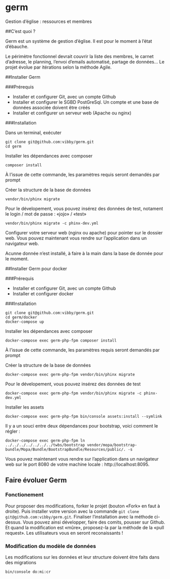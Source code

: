 # germ
Gestion d’église : ressources et membres

##C’est quoi ?

Germ est un système de gestion d’église. Il est pour le moment à l’état d’ébauche.

Le périmètre fonctionnel devrait couvrir la liste des membres, le carnet d’adresse, le planning, l’envoi d’emails automatisé, partage de données… Le projet évolue par itérations selon la méthode Agile.

##Installer Germ

###Prérequis

- Installer et configurer Git, avec un compte Github
- Installer et configurer le SGBD PostGreSql. Un compte et une base de données associée doivent être créés
- Installer et configurer un serveur web (Apache ou nginx)

###Installation

Dans un terminal, exécuter

```
git clone git@github.com:vibby/germ.git
cd germ
```

Installer les dépendances avec composer
```
composer install
```
À l’issue de cette commande, les paramètres requis seront demandés par prompt

Créer la structure de la base de données
```
vendor/bin/phinx migrate
```

Pour le dévelopement, vous pouvez insérez des données de test, notament le login / mot de passe : «jojo» / «test»
```
vendor/bin/phinx migrate -c phinx-dev.yml
```

Configurer votre serveur web (nginx ou apache) pour pointer sur le dossier web.
Vous pouvez maintenant vous rendre sur l’application dans un navigateur web.

Acunne donnée n’est installé, à faire à la main dans la base de donnée pour le moment.

##Installer Germ pour docker

###Prérequis

- Installer et configurer Git, avec un compte Github
- Installer et configurer docker

###Installation


```
git clone git@github.com:vibby/germ.git
cd germ/docker
docker-compose up
```

Installer les dépendances avec composer
```
docker-compose exec germ-php-fpm composer install
```
À l’issue de cette commande, les paramètres requis seront demandés par prompt

Créer la structure de la base de données
```
docker-compose exec germ-php-fpm vendor/bin/phinx migrate
```

Pour le dévelopement, vous pouvez insérez des données de test
```
docker-compose exec germ-php-fpm vendor/bin/phinx migrate -c phinx-dev.yml
```

Installer les assets
```
docker-compose exec germ-php-fpm bin/console assets:install --symlink
```

Il y a un souci entre deux dépendances pour bootstrap, voici comment le régler :

```
docker-compose exec germ-php-fpm ln ../../../../../../../twbs/bootstrap vendor/mopa/bootstrap-bundle/Mopa/Bundle/BootstrapBundle/Resources/public/. -s
```

Vous pouvez maintenant vous rendre sur l’application dans un navigateur web sur le port 8080 de votre machine locale : http://localhost:8095.


## Faire évoluer Germ

### Fonctionement

Pour proposer des modifications, forker le projet (bouton «Fork» en faut à droite). Puis installer votre version avec la commande ``git clone git@github.com:vibby/germ.git``. Finaliser l’installation avec la méthode ci-dessus. Vous pouvez ainsi développer, faire des comits, pousser sur Github. Et quand la modification est «mûre», proposez-la par la méthode de la «pull request». Les utilisateurs vous en seront reconaissants !

### Modification du modèle de données

Les modifications sur les données et leur structure doivent être faits dans des migrations
```
bin/console do:mi:cr
```

